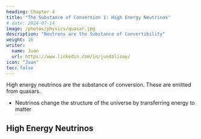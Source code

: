 ```yaml
---
heading: Chapter 4
title: "The Substance of Conversion 1: High Energy Neutrinos"
# date: 2024-07-14
image: /photos/physics/quasar.jpg
description: "Neutrons are the Substance of Convertibility"
weight: 16
writer:
  name: Juan
  url: https://www.linkedin.com/in/jundalisay/
icon: "Juan"
toc: false
---
```



High energy neutrinos are the substance of conversion. These are emitted from quasars. 

- Neutrinos change the structure of the universe by transferring energy to matter

<!-- responsible for the conversion of elements from one to another. 
- made up of 3 quarks (qom) -->


<!-- Coulomb collisions. 

Beta decay.  -->

## High Energy Neutrinos 



